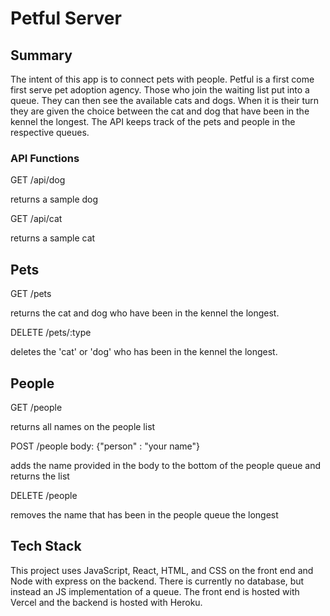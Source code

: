 # Petful Server

## Summary

The intent of this app is to connect pets with people. Petful is a first come first serve pet adoption agency. Those who join the waiting list put into a queue. They can then see the available cats and dogs. When it is their turn they are given the choice between the cat and dog that have been in the kennel the longest. The API keeps track of the pets and people in the respective queues.

### API Functions

GET /api/dog

returns a sample dog

GET /api/cat

returns a sample cat

## Pets

GET /pets

returns the cat and dog who have been in the kennel the longest.

DELETE /pets/:type

deletes the 'cat' or 'dog' who has been in the kennel the longest.

## People

GET /people

returns all names on the people list

POST /people
body: {"person" : "your name"}

adds the name provided in the body to the bottom of the people queue and returns the list

DELETE /people

removes the name that has been in the people queue the longest

## Tech Stack

This project uses JavaScript, React, HTML, and CSS on the front end and Node with express on the backend. There is currently no database, but instead an JS implementation of a queue. The front end is hosted with Vercel and the backend is hosted with Heroku.